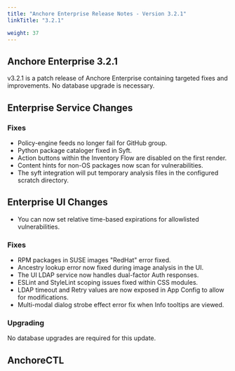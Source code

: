 ```yaml
---
title: "Anchore Enterprise Release Notes - Version 3.2.1"
linkTitle: "3.2.1"

weight: 37
---
```


## Anchore Enterprise 3.2.1

v3.2.1 is a patch release of Anchore Enterprise containing targeted fixes and improvements. No database upgrade is necessary.

## Enterprise Service Changes

### Fixes
- Policy-engine feeds no longer fail for GitHub group.
- Python package cataloger fixed in Syft.
- Action buttons within the Inventory Flow are disabled on the first render.
- Content hints for non-OS packages now scan for vulnerabilities.
- The syft integration will put temporary analysis files in the configured scratch directory.

## Enterprise UI Changes
- You can now set relative time-based expirations for allowlisted vulnerabilities.

### Fixes
- RPM packages in SUSE images "RedHat" error fixed.
- Ancestry lookup error now fixed during image analysis in the UI.
- The UI LDAP service now handles dual-factor Auth responses.
- ESLint and StyleLint scoping issues fixed within CSS modules.
- LDAP timeout and Retry values are now exposed in App Config to allow for modifications.
- Multi-modal dialog strobe effect error fix when Info tooltips are viewed.

### Upgrading
No database upgrades are required for this update.


## AnchoreCTL

